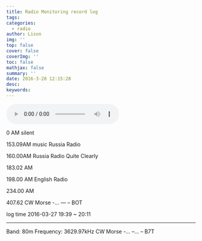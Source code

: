 ```yaml
---
title: Radio Monitoring record log
tags:
categories:
  - radio
author: Lison
img: ''
top: false
cover: false
coverImg: ''
toc: false
mathjax: false
summary: ''
date: 2016-3-28 12:15:28
desc:
keywords:
---
```


<audio id="audio" controls="" preload="none"> <source id="wav" src=""> </audio>

<!--more-->

0 AM silent

153.09AM music Russia Radio

160.00AM Russia Radio Quite Clearly

183.02 AM

198.00 AM English Radio

234.00 AM

407.62 CW Morse -… — – BOT

log time 2016-03-27 19:39 ~ 20:11

------

Band: 80m  Frequency: 3629.97kHz  CW Morse -… –… – B7T